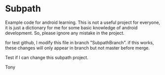 # Subpath
Example code for android learning.
This is not a useful project for everyone, it is just a dictionary for me for some basic knowledge of android development.
So, please ignore any mistake in the project.

for test github, I modify this file in branch "SubpathBranch". 
if this works, these changes will only appear in branch but not master before merge.

Test if I can change this subpath project.

Tony
